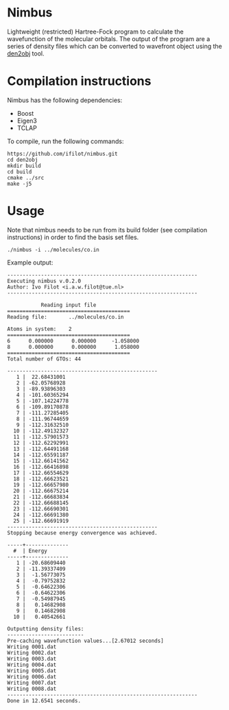 # Nimbus
Lightweight (restricted) Hartree-Fock program to calculate the wavefunction of the molecular orbitals. The output of the program are a series of density files which can be converted to wavefront object using the [den2obj](https://github.com/ifilot/den2obj) tool.

# Compilation instructions

Nimbus has the following dependencies:
* Boost
* Eigen3
* TCLAP

To compile, run the following commands:
```
https://github.com/ifilot/nimbus.git
cd den2obj
mkdir build
cd build
cmake ../src
make -j5
```

# Usage

Note that nimbus needs to be run from its build folder (see compilation instructions) in order to find the basis set files.

```
./nimbus -i ../molecules/co.in
```

Example output:
```
--------------------------------------------------------------
Executing nimbus v.0.2.0
Author: Ivo Filot <i.a.w.filot@tue.nl>
--------------------------------------------------------------

           Reading input file
========================================
Reading file:       ../molecules/co.in

Atoms in system:    2
========================================
6      0.000000      0.000000     -1.058000
8      0.000000      0.000000      1.058000
========================================
Total number of GTOs: 44

-------------------------------------------------
   1 |  22.68431001
   2 | -62.05768928
   3 | -89.93896303
   4 | -101.60365294
   5 | -107.14224778
   6 | -109.89170878
   7 | -111.27285405
   8 | -111.96744659
   9 | -112.31632510
  10 | -112.49132327
  11 | -112.57901573
  12 | -112.62292991
  13 | -112.64491168
  14 | -112.65591187
  15 | -112.66141562
  16 | -112.66416898
  17 | -112.66554629
  18 | -112.66623521
  19 | -112.66657980
  20 | -112.66675214
  21 | -112.66683834
  22 | -112.66688145
  23 | -112.66690301
  24 | -112.66691380
  25 | -112.66691919
-------------------------------------------------
Stopping because energy convergence was achieved.

-----+--------------
  #  | Energy
-----+--------------
   1 | -20.68609440
   2 | -11.39337409
   3 |  -1.56773075
   4 |  -0.79752832
   5 |  -0.64622306
   6 |  -0.64622306
   7 |  -0.54987945
   8 |   0.14682908
   9 |   0.14682908
  10 |   0.40542661

Outputting density files:
-------------------------
Pre-caching wavefunction values...[2.67012 seconds]
Writing 0001.dat
Writing 0002.dat
Writing 0003.dat
Writing 0004.dat
Writing 0005.dat
Writing 0006.dat
Writing 0007.dat
Writing 0008.dat
--------------------------------------------------------------
Done in 12.6541 seconds.
```
